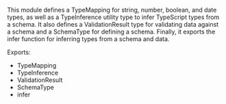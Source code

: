 This module defines a TypeMapping for string, number, boolean, and date types, as well as a TypeInference utility type to infer TypeScript types from a schema. It also defines a ValidationResult type for validating data against a schema and a SchemaType for defining a schema. Finally, it exports the infer function for inferring types from a schema and data. 

Exports:
- TypeMapping
- TypeInference
- ValidationResult
- SchemaType
- infer
